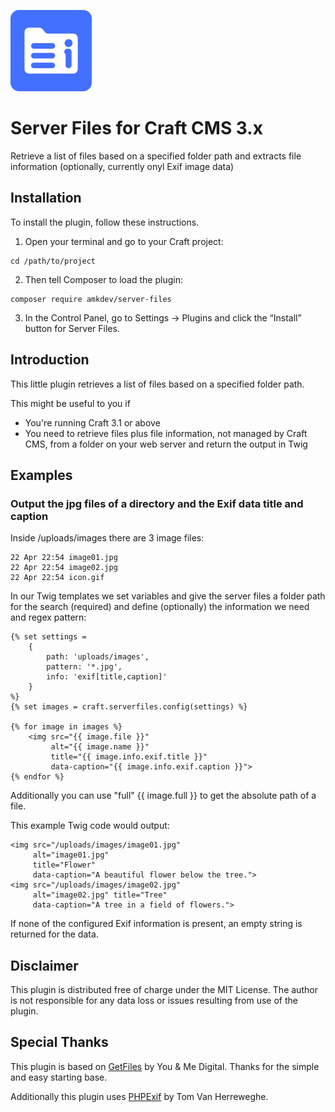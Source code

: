 ![Plugin Icon: A folder with a list and character i.](./src/icon.svg) 

# Server Files for Craft CMS 3.x

Retrieve a list of files based on a specified folder path and extracts file information (optionally, currently onyl Exif image data)

## Installation

To install the plugin, follow these instructions.

1. Open your terminal and go to your Craft project:

```
cd /path/to/project
```

2. Then tell Composer to load the plugin:

```
composer require amkdev/server-files
```

3. In the Control Panel, go to Settings → Plugins and click the “Install” button for Server Files.

## Introduction

This little plugin retrieves a list of files based on a specified folder path.

This might be useful to you if

- You're running Craft 3.1 or above
- You need to retrieve files plus file information, not managed by Craft CMS, from a folder on your web server and return the output in Twig

## Examples

### Output the jpg files of a directory and the Exif data title and caption

Inside /uploads/images there are 3 image files:
```
22 Apr 22:54 image01.jpg
22 Apr 22:54 image02.jpg
22 Apr 22:54 icon.gif
```

In our Twig templates we set variables and give the server files a folder path for the search (required) and define (optionally) the information we need and regex pattern:
```
{% set settings =
    {
        path: 'uploads/images',
        pattern: '*.jpg',
        info: 'exif[title,caption]'
    }
%}
{% set images = craft.serverfiles.config(settings) %}

{% for image in images %}
    <img src="{{ image.file }}" 
         alt="{{ image.name }}"  
         title="{{ image.info.exif.title }}" 
         data-caption="{{ image.info.exif.caption }}">
{% endfor %}
```
Additionally you can use "full" {{ image.full }} to get the absolute path of a file.

This example Twig code would output:
```
<img src="/uploads/images/image01.jpg" 
     alt="image01.jpg" 
     title="Flower" 
     data-caption="A beautiful flower below the tree.">
<img src="/uploads/images/image02.jpg" 
     alt="image02.jpg" title="Tree" 
     data-caption="A tree in a field of flowers.">

```
If none of the configured Exif information is present, an empty string is returned for the data. 

## Disclaimer

This plugin is distributed free of charge under the MIT License. The author is not responsible for any data loss or issues resulting from use of the plugin. 

## Special Thanks 

This plugin is based on [GetFiles](https://github.com/amkdev/craft-getfiles) by You & Me Digital. Thanks for the simple and easy starting base. 

Additionally this plugin uses [PHPExif](https://github.com/PHPExif) by Tom Van Herreweghe.